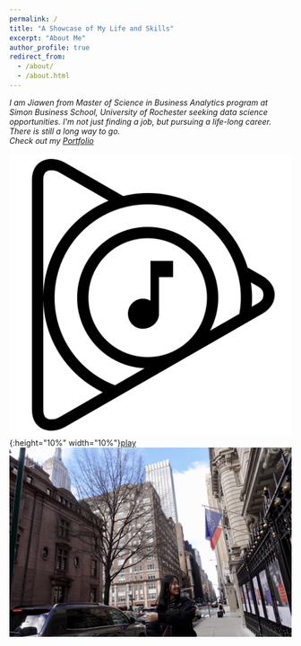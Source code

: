 ```yaml
---
permalink: /
title: "A Showcase of My Life and Skills"
excerpt: "About Me"
author_profile: true
redirect_from:
  - /about/
  - /about.html
---
```

*I am Jiawen from Master of Science in Business Analytics program at Simon Business School, University of Rochester seeking data science opportunities. I'm not just finding a job, but pursuing a life-long career. There is still a long way to go.*
<br />
*Check out my [Portfolio](/portfolio.md)*

![](/images/play.png){:height="10%" width="10%"}[play](/files/lo.mp3)
![](/images/street.JPG)
